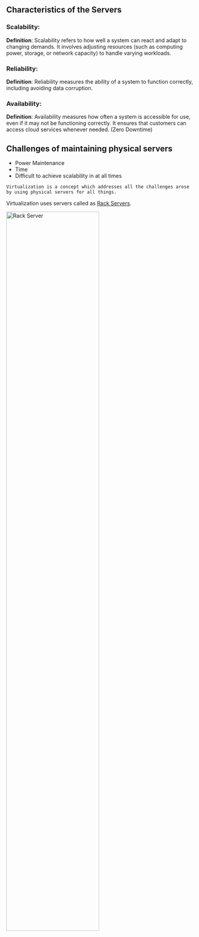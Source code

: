 <!--
  Author: omteja04
  Created on: 13-06-2024 10:39:42
  Description: Servers
-->

## Characteristics of the Servers

### Scalability:

**Definition**: Scalability refers to how well a system can react and adapt to changing demands. It involves adjusting resources (such as computing power, storage, or network capacity) to handle varying workloads.

### Reliability:

**Definition**: Reliability measures the ability of a system to function correctly, including avoiding data corruption.

### Availability:

**Definition**: Availability measures how often a system is accessible for use, even if it may not be functioning correctly. It ensures that customers can access cloud services whenever needed. (Zero Downtime)

## Challenges of maintaining physical servers

- Power Maintenance
- Time
- Difficult to achieve scalability in at all times

`Virtualization is a concept which addresses all the challenges arose by using physical servers for all things.`

Virtualization uses servers called as [Rack Servers](https://th.bing.com/th/id/OIP.WE1E1W_gWXKTnHaVnezMigHaHa?rs=1&pid=ImgDetMain).

<a href="https://www.dell.com/en-in/work/shop/ipovw/poweredge-r740">
<img src = "https://i.dell.com/is/image/DellContent/content/dam/images/products/servers/poweredge/r740/dellemc-per740-24x25-bezel-lcd-2-above-ff-bold-reflection.psd?fmt=pjpg&pscan=auto&scl=1&wid=4600&hei=2504&qlt=100,1&resMode=sharp2&size=4600,2504&chrss=full&imwidth=5000" alt="Rack Server" width=70% /></a>
